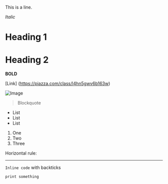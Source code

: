 This is a line.

*Italic*

# Heading 1
# Heading 2

**BOLD**

[Link] (https://piazza.com/class/l4hn5gwv6b163w)

![Image](https://www.google.com/imgres?imgurl=https%3A%2F%2Fwww.humanesociety.org%2Fsites%2Fdefault%2Ffiles%2Fstyles%2F1240x698%2Fpublic%2F2019%2F03%2Frabbit-475261_0.jpg%3Fh%3Dc855054e%26itok%3DlfjXk4-x&imgrefurl=https%3A%2F%2Fwww.humanesociety.org%2Fresources%2Frabbit-right-pet-you&tbnid=gaePdTGulmyoEM&vet=12ahUKEwj705i-wNX4AhXlkGoFHd4_BNEQMygBegUIARDLAQ..i&docid=ReuEgAv24wAonM&w=1240&h=698&q=rabbit&ved=2ahUKEwj705i-wNX4AhXlkGoFHd4_BNEQMygBegUIARDLAQ)

> Blockquote

* List
* List
* List

1. One
2. Two
3. Three

Horizontal rule:

---

`Inline code` with backticks

```
print something
```
